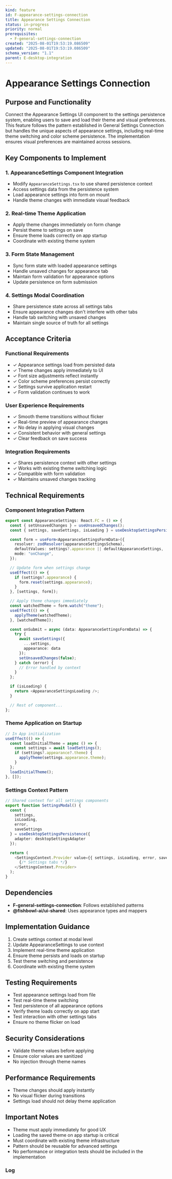 ```yaml
---
kind: feature
id: F-appearance-settings-connection
title: Appearance Settings Connection
status: in-progress
priority: normal
prerequisites:
  - F-general-settings-connection
created: "2025-08-01T19:53:19.086509"
updated: "2025-08-01T19:53:19.086509"
schema_version: "1.1"
parent: E-desktop-integration
---
```


# Appearance Settings Connection

## Purpose and Functionality

Connect the Appearance Settings UI component to the settings persistence system, enabling users to save and load their theme and visual preferences. This feature follows the pattern established in General Settings Connection but handles the unique aspects of appearance settings, including real-time theme switching and color scheme persistence. The implementation ensures visual preferences are maintained across sessions.

## Key Components to Implement

### 1. AppearanceSettings Component Integration

- Modify `AppearanceSettings.tsx` to use shared persistence context
- Access settings data from the persistence system
- Load appearance settings into form on mount
- Handle theme changes with immediate visual feedback

### 2. Real-time Theme Application

- Apply theme changes immediately on form change
- Persist theme to settings on save
- Ensure theme loads correctly on app startup
- Coordinate with existing theme system

### 3. Form State Management

- Sync form state with loaded appearance settings
- Handle unsaved changes for appearance tab
- Maintain form validation for appearance options
- Update persistence on form submission

### 4. Settings Modal Coordination

- Share persistence state across all settings tabs
- Ensure appearance changes don't interfere with other tabs
- Handle tab switching with unsaved changes
- Maintain single source of truth for all settings

## Acceptance Criteria

### Functional Requirements

- ✓ Appearance settings load from persisted data
- ✓ Theme changes apply immediately to UI
- ✓ Font size adjustments reflect instantly
- ✓ Color scheme preferences persist correctly
- ✓ Settings survive application restart
- ✓ Form validation continues to work

### User Experience Requirements

- ✓ Smooth theme transitions without flicker
- ✓ Real-time preview of appearance changes
- ✓ No delay in applying visual changes
- ✓ Consistent behavior with general settings
- ✓ Clear feedback on save success

### Integration Requirements

- ✓ Shares persistence context with other settings
- ✓ Works with existing theme switching logic
- ✓ Compatible with form validation
- ✓ Maintains unsaved changes tracking

## Technical Requirements

### Component Integration Pattern

```typescript
export const AppearanceSettings: React.FC = () => {
  const { setUnsavedChanges } = useUnsavedChanges();
  const { settings, saveSettings, isLoading } = useDesktopSettingsPersistence();

  const form = useForm<AppearanceSettingsFormData>({
    resolver: zodResolver(appearanceSettingsSchema),
    defaultValues: settings?.appearance || defaultAppearanceSettings,
    mode: "onChange",
  });

  // Update form when settings change
  useEffect(() => {
    if (settings?.appearance) {
      form.reset(settings.appearance);
    }
  }, [settings, form]);

  // Apply theme changes immediately
  const watchedTheme = form.watch("theme");
  useEffect(() => {
    applyTheme(watchedTheme);
  }, [watchedTheme]);

  const onSubmit = async (data: AppearanceSettingsFormData) => {
    try {
      await saveSettings({
        ...settings,
        appearance: data
      });
      setUnsavedChanges(false);
    } catch (error) {
      // Error handled by context
    }
  };

  if (isLoading) {
    return <AppearanceSettingsLoading />;
  }

  // Rest of component...
};
```

### Theme Application on Startup

```typescript
// In App initialization
useEffect(() => {
  const loadInitialTheme = async () => {
    const settings = await loadSettings();
    if (settings?.appearance?.theme) {
      applyTheme(settings.appearance.theme);
    }
  };
  loadInitialTheme();
}, []);
```

### Settings Context Pattern

```typescript
// Shared context for all settings components
export function SettingsModal() {
  const {
    settings,
    isLoading,
    error,
    saveSettings
  } = useDesktopSettingsPersistence({
    adapter: desktopSettingsAdapter
  });

  return (
    <SettingsContext.Provider value={{ settings, isLoading, error, saveSettings }}>
      {/* Settings tabs */}
    </SettingsContext.Provider>
  );
}
```

## Dependencies

- **F-general-settings-connection**: Follows established patterns
- **@fishbowl-ai/ui-shared**: Uses appearance types and mappers

## Implementation Guidance

1. Create settings context at modal level
2. Update AppearanceSettings to use context
3. Implement real-time theme application
4. Ensure theme persists and loads on startup
5. Test theme switching and persistence
6. Coordinate with existing theme system

## Testing Requirements

- Test appearance settings load from file
- Test real-time theme switching
- Test persistence of all appearance options
- Verify theme loads correctly on app start
- Test interaction with other settings tabs
- Ensure no theme flicker on load

## Security Considerations

- Validate theme values before applying
- Ensure color values are sanitized
- No injection through theme names

## Performance Requirements

- Theme changes should apply instantly
- No visual flicker during transitions
- Settings load should not delay theme application

## Important Notes

- Theme must apply immediately for good UX
- Loading the saved theme on app startup is critical
- Must coordinate with existing theme infrastructure
- Pattern should be reusable for advanced settings
- No performance or integration tests should be included in the implementation

### Log
